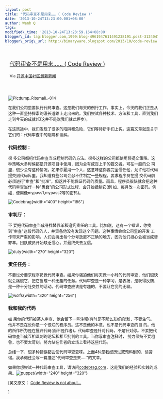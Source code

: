 ```yaml
--- 
layout: post 
title: "代码审查不是用来…… ( Code Review )" 
date: '2013-10-24T13:23:00.001+08:00' 
author: Wenh Q
tags:
modified\_time: '2013-10-24T13:23:59.164+08:00' 
blogger\_id: tag:blogger.com,1999:blog-4961947611491238191.post-3124047587732460286
blogger\_orig\_url: http://binaryware.blogspot.com/2013/10/code-review.html
---
```

<div style="margin: 10px; padding: 5px;">

<div style="font-size: 18px;">

[代码审查不是用来…… ( Code Review
)](http://www.oschina.net/news/45315/code-review-is-not-about)

</div>

<div style="font-size: 13px;">

Via [开源中国社区最新新闻](http://www.oschina.net/?from=rss)

</div>

</div>

<div style="font-size: 13px; padding: 15px 0 10px 10px;">

<div>

![Picdump\_Ritemail\_-014](http://static.oschina.net/uploads/img/201310/24072521_t68n.jpg)

</div>

在我们公司里要执行代码审查。这是我们每天的例行工作。事实上，今天的我们正是从这种一直坚持探索的漫长道路上走出来的。我们尝试各种技术、方法和工具，直到我们走到今天的成就(但这并不是说我们就此停步)。

在这旅途中，我们发现了很多的陷阱和危险，它们等待新手们上钩。这篇文章就是关于它们的：代码审查中的陷阱和误解。

### 代码控制：

很
多公司都把代码审查当成控制代码的方法。很多这样的公司都使用预提交策略。这种策略大多时候都是开源项目中使用，因为会有成百上千的提交者。可在一般的公
司里，很少会有这种情况。如果你雇用一个人，这意味这你要完全信任他，允许他将代码提交到代码库里。我知道有些公司会忍不住制定一些规程，要求程序员在提
交代码前必须进行"审查"和"批准"，但这并不能保证代码的质量。而且，程序员很快就会把这种代码审查当作一种"愚蠢"的公司形式过程，会开始抵制它(例
如，每月改一次密码。例如，使用像mypass1,mypass2等的密码)。

![Codebrag](http://static.oschina.net/uploads/img/201310/24072521_3Muc.png){width="400"
height="196"}



### 审判厅：

不
要把代码审查当成寻找替罪羊和追究责任的工具。比如说，这有一个错误，你找到"审查"这段代码的人，并责备他没有发现这个问题。这种事情会给公司里的开发
工作带来严重的影响。人们会挑出每个分号放置不正确的地方，因为他们担心会被当成替罪羊。团队成员开始缺乏信心，并最终失去互信。

![duty](http://static.oschina.net/uploads/img/201310/24072521_Cr9q.jpg){width="270"
height="320"}

### 责任任务：

不要过分要求程序员做代码审查。如果你强迫他们每天做一小时的代码审查，他们很快就会痛恨它，把它当成一种无趣的任务。代码审查是一种学习，是表扬，是获得反馈，是一种十分社交性的活动。代码审查应该是有趣的，不要让它变的无聊。

![wolfs](http://static.oschina.net/uploads/img/201310/24072522_LqBV.jpg){width="320"
height="256"}

### 我和我的代码

如
果你的代码被某人审查，他会留下一些注释(有时是不那么友好的话)，不要生气。他并不是在说你是一个很烂的程序员。这不是他的本意，也不是代码审查的目
的。他的所作所为是在批评代码(而不是作者)。代码审查是针对代码，不是针对你。不要把代码审查当成互相讽刺的论坛和相互批判的工具。当你写审查注释时，
努力保持不要粗鲁，也不要太苛刻。努力站在作者的立场上看待这些代码。

<div>

总结一下，很多种错误都会使代码审查变味。上面4种是我经历过或预料到的，请警惕。我承诺还会写一篇描述"代码审查是来….."的文章。

如果你想尝试一种代码审查工具，请访问[codebrag.com](http://codebrag.com/)，这是我们的经验和实践的成果。![puppet](http://static.oschina.net/uploads/img/201310/24072522_MW6k.jpg){width="240"
height="320"}

</div>

<div>


[英文原文： [Code Review is not
about...](http://blog.zuchos.com/2013/10/what-code-review-is-not-about.html)

]

</div>

</div>
